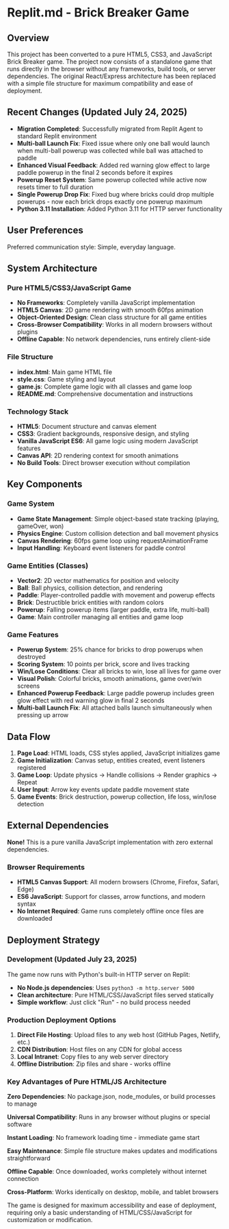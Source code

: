# Replit.md - Brick Breaker Game

## Overview

This project has been converted to a pure HTML5, CSS3, and JavaScript Brick Breaker game. The project now consists of a standalone game that runs directly in the browser without any frameworks, build tools, or server dependencies. The original React/Express architecture has been replaced with a simple file structure for maximum compatibility and ease of deployment.

## Recent Changes (Updated July 24, 2025)

- **Migration Completed**: Successfully migrated from Replit Agent to standard Replit environment
- **Multi-ball Launch Fix**: Fixed issue where only one ball would launch when multi-ball powerup was collected while ball was attached to paddle
- **Enhanced Visual Feedback**: Added red warning glow effect to large paddle powerup in the final 2 seconds before it expires
- **Powerup Reset System**: Same powerup collected while active now resets timer to full duration
- **Single Powerup Drop Fix**: Fixed bug where bricks could drop multiple powerups - now each brick drops exactly one powerup maximum
- **Python 3.11 Installation**: Added Python 3.11 for HTTP server functionality

## User Preferences

Preferred communication style: Simple, everyday language.

## System Architecture

### Pure HTML5/CSS3/JavaScript Game
- **No Frameworks**: Completely vanilla JavaScript implementation
- **HTML5 Canvas**: 2D game rendering with smooth 60fps animation
- **Object-Oriented Design**: Clean class structure for all game entities
- **Cross-Browser Compatibility**: Works in all modern browsers without plugins
- **Offline Capable**: No network dependencies, runs entirely client-side

### File Structure
- **index.html**: Main game HTML file
- **style.css**: Game styling and layout
- **game.js**: Complete game logic with all classes and game loop
- **README.md**: Comprehensive documentation and instructions

### Technology Stack
- **HTML5**: Document structure and canvas element
- **CSS3**: Gradient backgrounds, responsive design, and styling
- **Vanilla JavaScript ES6**: All game logic using modern JavaScript features
- **Canvas API**: 2D rendering context for smooth animations
- **No Build Tools**: Direct browser execution without compilation

## Key Components

### Game System
- **Game State Management**: Simple object-based state tracking (playing, gameOver, won)
- **Physics Engine**: Custom collision detection and ball movement physics
- **Canvas Rendering**: 60fps game loop using requestAnimationFrame
- **Input Handling**: Keyboard event listeners for paddle control

### Game Entities (Classes)
- **Vector2**: 2D vector mathematics for position and velocity
- **Ball**: Ball physics, collision detection, and rendering
- **Paddle**: Player-controlled paddle with movement and powerup effects
- **Brick**: Destructible brick entities with random colors
- **Powerup**: Falling powerup items (larger paddle, extra life, multi-ball)
- **Game**: Main controller managing all entities and game loop

### Game Features
- **Powerup System**: 25% chance for bricks to drop powerups when destroyed
- **Scoring System**: 10 points per brick, score and lives tracking
- **Win/Lose Conditions**: Clear all bricks to win, lose all lives for game over
- **Visual Polish**: Colorful bricks, smooth animations, game over/win screens
- **Enhanced Powerup Feedback**: Large paddle powerup includes green glow effect with red warning glow in final 2 seconds
- **Multi-ball Launch Fix**: All attached balls launch simultaneously when pressing up arrow

## Data Flow

1. **Page Load**: HTML loads, CSS styles applied, JavaScript initializes game
2. **Game Initialization**: Canvas setup, entities created, event listeners registered
3. **Game Loop**: Update physics → Handle collisions → Render graphics → Repeat
4. **User Input**: Arrow key events update paddle movement state
5. **Game Events**: Brick destruction, powerup collection, life loss, win/lose detection

## External Dependencies

**None!** This is a pure vanilla JavaScript implementation with zero external dependencies.

### Browser Requirements
- **HTML5 Canvas Support**: All modern browsers (Chrome, Firefox, Safari, Edge)
- **ES6 JavaScript**: Support for classes, arrow functions, and modern syntax
- **No Internet Required**: Game runs completely offline once files are downloaded

## Deployment Strategy

### Development (Updated July 23, 2025)
The game now runs with Python's built-in HTTP server on Replit:
- **No Node.js dependencies**: Uses `python3 -m http.server 5000`
- **Clean architecture**: Pure HTML/CSS/JavaScript files served statically
- **Simple workflow**: Just click "Run" - no build process needed

### Production Deployment Options
1. **Direct File Hosting**: Upload files to any web host (GitHub Pages, Netlify, etc.)
2. **CDN Distribution**: Host files on any CDN for global access
3. **Local Intranet**: Copy files to any web server directory
4. **Offline Distribution**: Zip files and share - works offline

### Key Advantages of Pure HTML/JS Architecture

**Zero Dependencies**: No package.json, node_modules, or build processes to manage

**Universal Compatibility**: Runs in any browser without plugins or special software

**Instant Loading**: No framework loading time - immediate game start

**Easy Maintenance**: Simple file structure makes updates and modifications straightforward

**Offline Capable**: Once downloaded, works completely without internet connection

**Cross-Platform**: Works identically on desktop, mobile, and tablet browsers

The game is designed for maximum accessibility and ease of deployment, requiring only a basic understanding of HTML/CSS/JavaScript for customization or modification.